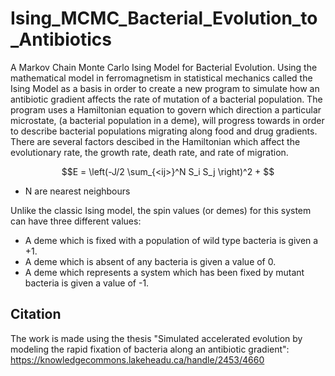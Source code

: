 # Ising_MCMC_Bacterial_Evolution_to_Antibiotics
A Markov Chain Monte Carlo Ising Model for Bacterial Evolution. Using the mathematical model in ferromagnetism in statistical mechanics called the Ising Model as a basis 
in order to create a new program to simulate how an antibiotic gradient affects the rate of mutation of a bacterial population.
The program uses a Hamiltonian equation to govern which direction a particular microstate, (a bacterial population in a deme), will progress towards 
in order to describe bacterial populations migrating along food and drug gradients.  There are several factors descibed in the Hamiltonian which affect the evolutionary 
rate, the growth rate, death rate, and rate of migration.

```math
E = \left(-J/2 \sum_{<ij>}^N S_i S_j \right)^2 + 
```
- N are nearest neighbours

Unlike the classic Ising model, the spin values (or demes) for this system can have three different values:
- A deme which is fixed with a population of wild type bacteria is given a +1. 
- A deme which is absent of any bacteria is given a value of 0. 
- A deme which represents a system which has been fixed by mutant bacteria is given a value of -1.

## Citation
The work is made using the thesis "Simulated accelerated evolution by modeling the rapid fixation of bacteria along an antibiotic gradient":
https://knowledgecommons.lakeheadu.ca/handle/2453/4660
